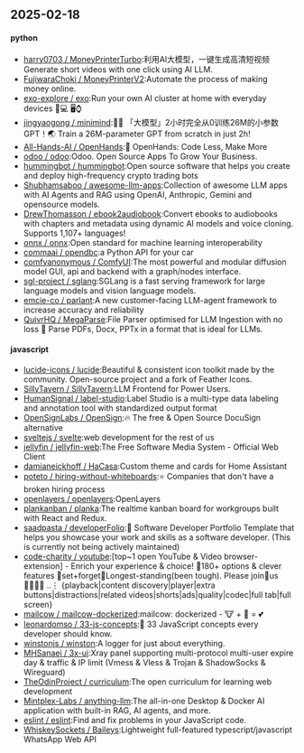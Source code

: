 ## 2025-02-18

#### python
* [harry0703 / MoneyPrinterTurbo](https://github.com/harry0703/MoneyPrinterTurbo):利用AI大模型，一键生成高清短视频 Generate short videos with one click using AI LLM.
* [FujiwaraChoki / MoneyPrinterV2](https://github.com/FujiwaraChoki/MoneyPrinterV2):Automate the process of making money online.
* [exo-explore / exo](https://github.com/exo-explore/exo):Run your own AI cluster at home with everyday devices 📱💻 🖥️⌚
* [jingyaogong / minimind](https://github.com/jingyaogong/minimind):🚀🚀 「大模型」2小时完全从0训练26M的小参数GPT！🌏 Train a 26M-parameter GPT from scratch in just 2h!
* [All-Hands-AI / OpenHands](https://github.com/All-Hands-AI/OpenHands):🙌 OpenHands: Code Less, Make More
* [odoo / odoo](https://github.com/odoo/odoo):Odoo. Open Source Apps To Grow Your Business.
* [hummingbot / hummingbot](https://github.com/hummingbot/hummingbot):Open source software that helps you create and deploy high-frequency crypto trading bots
* [Shubhamsaboo / awesome-llm-apps](https://github.com/Shubhamsaboo/awesome-llm-apps):Collection of awesome LLM apps with AI Agents and RAG using OpenAI, Anthropic, Gemini and opensource models.
* [DrewThomasson / ebook2audiobook](https://github.com/DrewThomasson/ebook2audiobook):Convert ebooks to audiobooks with chapters and metadata using dynamic AI models and voice cloning. Supports 1,107+ languages!
* [onnx / onnx](https://github.com/onnx/onnx):Open standard for machine learning interoperability
* [commaai / opendbc](https://github.com/commaai/opendbc):a Python API for your car
* [comfyanonymous / ComfyUI](https://github.com/comfyanonymous/ComfyUI):The most powerful and modular diffusion model GUI, api and backend with a graph/nodes interface.
* [sgl-project / sglang](https://github.com/sgl-project/sglang):SGLang is a fast serving framework for large language models and vision language models.
* [emcie-co / parlant](https://github.com/emcie-co/parlant):A new customer-facing LLM-agent framework to increase accuracy and reliability
* [QuivrHQ / MegaParse](https://github.com/QuivrHQ/MegaParse):File Parser optimised for LLM Ingestion with no loss 🧠 Parse PDFs, Docx, PPTx in a format that is ideal for LLMs.

#### javascript
* [lucide-icons / lucide](https://github.com/lucide-icons/lucide):Beautiful & consistent icon toolkit made by the community. Open-source project and a fork of Feather Icons.
* [SillyTavern / SillyTavern](https://github.com/SillyTavern/SillyTavern):LLM Frontend for Power Users.
* [HumanSignal / label-studio](https://github.com/HumanSignal/label-studio):Label Studio is a multi-type data labeling and annotation tool with standardized output format
* [OpenSignLabs / OpenSign](https://github.com/OpenSignLabs/OpenSign):🔥 The free & Open Source DocuSign alternative
* [sveltejs / svelte](https://github.com/sveltejs/svelte):web development for the rest of us
* [jellyfin / jellyfin-web](https://github.com/jellyfin/jellyfin-web):The Free Software Media System - Official Web Client
* [damianeickhoff / HaCasa](https://github.com/damianeickhoff/HaCasa):Custom theme and cards for Home Assistant
* [poteto / hiring-without-whiteboards](https://github.com/poteto/hiring-without-whiteboards):⭐️ Companies that don't have a broken hiring process
* [openlayers / openlayers](https://github.com/openlayers/openlayers):OpenLayers
* [plankanban / planka](https://github.com/plankanban/planka):The realtime kanban board for workgroups built with React and Redux.
* [saadpasta / developerFolio](https://github.com/saadpasta/developerFolio):🚀 Software Developer Portfolio Template that helps you showcase your work and skills as a software developer. (This is currently not being actively maintained)
* [code-charity / youtube](https://github.com/code-charity/youtube):[top~1 open YouTube & Video browser-extension] - Enrich your experience & choice! 🧰180+ options & clever features 📌set+forget📌Longest-standing(been tough). Please join🧩us👨‍👩‍👧‍👧 ..⋮ {playback|content discovery|player|extra buttons|distractions|related videos|shorts|ads|quality|codec|full tab|full screen}
* [mailcow / mailcow-dockerized](https://github.com/mailcow/mailcow-dockerized):mailcow: dockerized - 🐮 + 🐋 = 💕
* [leonardomso / 33-js-concepts](https://github.com/leonardomso/33-js-concepts):📜 33 JavaScript concepts every developer should know.
* [winstonjs / winston](https://github.com/winstonjs/winston):A logger for just about everything.
* [MHSanaei / 3x-ui](https://github.com/MHSanaei/3x-ui):Xray panel supporting multi-protocol multi-user expire day & traffic & IP limit (Vmess & Vless & Trojan & ShadowSocks & Wireguard)
* [TheOdinProject / curriculum](https://github.com/TheOdinProject/curriculum):The open curriculum for learning web development
* [Mintplex-Labs / anything-llm](https://github.com/Mintplex-Labs/anything-llm):The all-in-one Desktop & Docker AI application with built-in RAG, AI agents, and more.
* [eslint / eslint](https://github.com/eslint/eslint):Find and fix problems in your JavaScript code.
* [WhiskeySockets / Baileys](https://github.com/WhiskeySockets/Baileys):Lightweight full-featured typescript/javascript WhatsApp Web API
